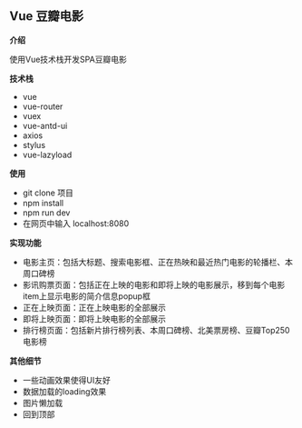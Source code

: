 ## Vue 豆瓣电影

**介绍**

使用Vue技术栈开发SPA豆瓣电影

**技术栈**

- vue
- vue-router
- vuex
- vue-antd-ui
- axios
- stylus
- vue-lazyload

**使用**

- git clone 项目
- npm install
- npm run dev
- 在网页中输入 localhost:8080

**实现功能**

- 电影主页：包括大标题、搜索电影框、正在热映和最近热门电影的轮播栏、本周口碑榜
- 影讯购票页面：包括正在上映的电影和即将上映的电影展示，移到每个电影item上显示电影的简介信息popup框
- 正在上映页面：正在上映电影的全部展示
- 即将上映页面：即将上映电影的全部展示
- 排行榜页面：包括新片排行榜列表、本周口碑榜、北美票房榜、豆瓣Top250电影榜

**其他细节**

- 一些动画效果使得UI友好
- 数据加载的loading效果
- 图片懒加载
- 回到顶部